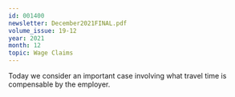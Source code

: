 ```yaml
---
id: 001400
newsletter: December2021FINAL.pdf
volume_issue: 19-12
year: 2021
month: 12
topic: Wage Claims
---
```


Today we consider an important case involving what travel time is compensable by the employer.